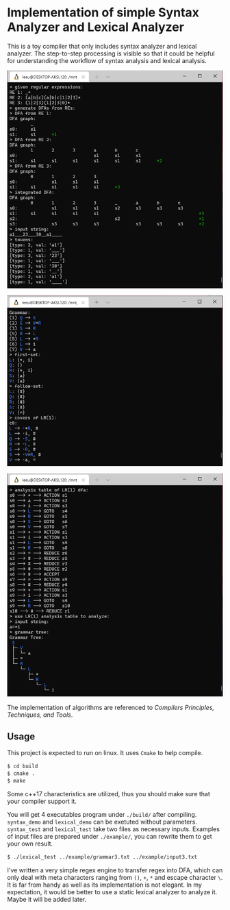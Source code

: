 # Implementation of simple Syntax Analyzer and Lexical Analyzer

This is a toy compiler that only includes syntax analyzer and lexical analyzer. The step-to-step processing is visible so that it could be helpful for understanding the workflow of syntax analysis and lexical analysis. 

![lexical analysis](README/README0.png)

![syntax analysis 1](README/README2.png)

![syntax analysis 2](README/README1.png)

The implementation of algorithms are referenced to *Compilers Principles, Techniques, and Tools*.

## Usage

This project is expected to run on linux. It uses `Cmake` to help compile. 

```bash
$ cd build
$ cmake .
$ make
```

Some c++17 characteristics are utilized, thus you should make sure that your compiler support it. 

You will get 4 executables program under `./build/` after compiling. `syntax_demo` and `lexical_demo` can be exetuted without parameters. `syntax_test` and `lexical_test` take two files as necessary inputs. Examples of input files are prepared under `./example/`, you can rewrite them to get your own result. 

```bash
$ ./lexical_test ../example/grammar3.txt ../example/input3.txt
```

I've written a very simple regex engine to transfer regex into DFA, which can only deal with meta characters ranging from `()`, `+`, `*` and escape character `\`. It is far from handy as well as its implementation is not elegant. In my expectation, it would be better to use a static lexical analyzer to analyze it. Maybe it will be added later. 


